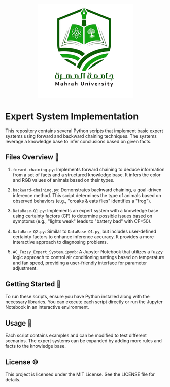 <p align="center">
  <img src="https://github.com/Mohammed-Almoalem/Expert-Systems/blob/main/logo-removebg-preview.png" style="width:300px; height:auto; object-fit:cover;" alt="Mahrah University">
</p>

# Expert System Implementation

This repository contains several Python scripts that implement basic expert systems using forward and backward chaining techniques. The systems leverage a knowledge base to infer conclusions based on given facts.

## Files Overview 📁

1. `forwrd-chaining.py`: Implements forward chaining to deduce information from a set of facts and a structured knowledge base. It infers the color and RGB values of animals based on their types.

2. `backward-chaining.py`: Demonstrates backward chaining, a goal-driven inference method. This script determines the type of animals based on observed behaviors (e.g., "croaks & eats flies" identifies a "frog").

3. `DataBase-Q1.py`: Implements an expert system with a knowledge base using certainty factors (CF) to determine possible issues based on symptoms (e.g., "lights weak" leads to "battery bad" with CF=50).

4. `DataBase-Q2.py`: Similar to `DataBase-Q1.py`, but includes user-defined certainty factors to enhance inference accuracy. It provides a more interactive approach to diagnosing problems.

5. `AC_Fuzzy_Expert_System.ipynb`: A Jupyter Notebook that utilizes a fuzzy logic approach to control air conditioning settings based on temperature and fan speed, providing a user-friendly interface for parameter adjustment.

## Getting Started 🔰

To run these scripts, ensure you have Python installed along with the necessary libraries. You can execute each script directly or run the Jupyter Notebook in an interactive environment.

## Usage 🔰

Each script contains examples and can be modified to test different scenarios. The expert systems can be expanded by adding more rules and facts to the knowledge base.

## License ©️

This project is licensed under the MIT License. See the LICENSE file for details.
